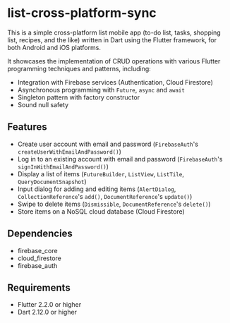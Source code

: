 # list-cross-platform-sync
This is a simple cross-platform list mobile app 
(to-do list, tasks, shopping list, recipes, and the like) 
written in Dart using the Flutter framework, 
for both Android and iOS platforms.

It showcases the implementation of CRUD operations 
with various Flutter programming techniques and patterns, including:
- Integration with Firebase services (Authentication, Cloud Firestore)
- Asynchronous programming with `Future`, `async` and `await`
- Singleton pattern with factory constructor
- Sound null safety

## Features
- Create user account with email and password 
  (`FirebaseAuth`'s `createUserWithEmailAndPassword()`)
- Log in to an existing account with email and password 
  (`FirebaseAuth`'s `signInWithEmailAndPassword()`)
- Display a list of items 
  (`FutureBuilder`, `ListView`, `ListTile`, `QueryDocumentSnapshot`)
- Input dialog for adding and editing items 
  (`AlertDialog`, `CollectionReference`'s `add()`, 
  `DocumentReference`'s `update()`)
- Swipe to delete items 
  (`Dismissible`, `DocumentReference`'s `delete()`)
- Store items on a NoSQL cloud database (Cloud Firestore)

## Dependencies
- firebase_core
- cloud_firestore
- firebase_auth

## Requirements
- Flutter 2.2.0 or higher
- Dart 2.12.0 or higher
